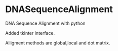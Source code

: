 # DNASequenceAlignment
DNA Sequence Alignment  with python

Added tkinter interface. 

Alligment methods are global,local and dot matrix.
